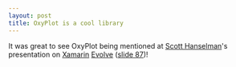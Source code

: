 ```yaml
---
layout: post
title: OxyPlot is a cool library
---
```


It was great to see OxyPlot being mentioned at [Scott Hanselman][sh]'s presentation on [Xamarin][xamarin] [Evolve][evolve] ([slide 87][slide])!

[sh]: http://www.hanselman.com/
[session]: http://xamarin.com/evolve/2013#session-umfpnw90c9
[xamarin]: http://xamarin.com/
[evolve]: http://xamarin.com/evolve/2013
[slide]: http://www.slideshare.net/Xamarin/how-c-saved-my-marriage-enhanced-my-carreer-and-made-me-a-inch-taller-by-scott-hanselman